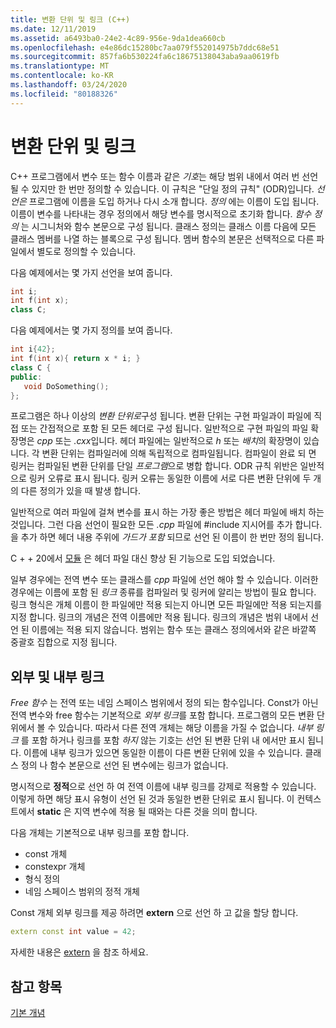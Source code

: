 ```yaml
---
title: 변환 단위 및 링크 (C++)
ms.date: 12/11/2019
ms.assetid: a6493ba0-24e2-4c89-956e-9da1dea660cb
ms.openlocfilehash: e4e86dc15280bc7aa079f552014975b7ddc68e51
ms.sourcegitcommit: 857fa6b530224fa6c18675138043aba9aa0619fb
ms.translationtype: MT
ms.contentlocale: ko-KR
ms.lasthandoff: 03/24/2020
ms.locfileid: "80188326"
---
```

# <a name="translation-units-and-linkage"></a>변환 단위 및 링크

C++ 프로그램에서 변수 또는 함수 이름과 같은 *기호*는 해당 범위 내에서 여러 번 선언 될 수 있지만 한 번만 정의할 수 있습니다. 이 규칙은 "단일 정의 규칙" (ODR)입니다. *선언은* 프로그램에 이름을 도입 하거나 다시 소개 합니다. *정의* 에는 이름이 도입 됩니다. 이름이 변수를 나타내는 경우 정의에서 해당 변수를 명시적으로 초기화 합니다. *함수 정의* 는 시그니처와 함수 본문으로 구성 됩니다. 클래스 정의는 클래스 이름 다음에 모든 클래스 멤버를 나열 하는 블록으로 구성 됩니다. 멤버 함수의 본문은 선택적으로 다른 파일에서 별도로 정의할 수 있습니다.

다음 예제에서는 몇 가지 선언을 보여 줍니다.

```cpp
int i;
int f(int x);
class C;
```

다음 예제에서는 몇 가지 정의를 보여 줍니다.

```cpp
int i{42};
int f(int x){ return x * i; }
class C {
public:
   void DoSomething();
};
```

프로그램은 하나 이상의 *변환 단위로*구성 됩니다. 변환 단위는 구현 파일과이 파일에 직접 또는 간접적으로 포함 된 모든 헤더로 구성 됩니다. 일반적으로 구현 파일의 파일 확장명은 *cpp* 또는 *.cxx*입니다. 헤더 파일에는 일반적으로 *h* 또는 *배치*의 확장명이 있습니다. 각 변환 단위는 컴파일러에 의해 독립적으로 컴파일됩니다. 컴파일이 완료 되 면 링커는 컴파일된 변환 단위를 단일 *프로그램*으로 병합 합니다. ODR 규칙 위반은 일반적으로 링커 오류로 표시 됩니다. 링커 오류는 동일한 이름에 서로 다른 변환 단위에 두 개의 다른 정의가 있을 때 발생 합니다.

일반적으로 여러 파일에 걸쳐 변수를 표시 하는 가장 좋은 방법은 헤더 파일에 배치 하는 것입니다. 그런 다음 선언이 필요한 모든 *.cpp* 파일에 #include 지시어를 추가 합니다. 을 추가 하면 헤더 내용 주위에 *가드가 포함* 되므로 선언 된 이름이 한 번만 정의 됩니다.

C + + 20에서 [모듈](modules-cpp.md) 은 헤더 파일 대신 향상 된 기능으로 도입 되었습니다.

일부 경우에는 전역 변수 또는 클래스를 *cpp* 파일에 선언 해야 할 수 있습니다. 이러한 경우에는 이름에 포함 된 *링크* 종류를 컴파일러 및 링커에 알리는 방법이 필요 합니다. 링크 형식은 개체 이름이 한 파일에만 적용 되는지 아니면 모든 파일에만 적용 되는지를 지정 합니다. 링크의 개념은 전역 이름에만 적용 됩니다. 링크의 개념은 범위 내에서 선언 된 이름에는 적용 되지 않습니다. 범위는 함수 또는 클래스 정의에서와 같은 바깥쪽 중괄호 집합으로 지정 됩니다.

## <a name="external-vs-internal-linkage"></a>외부 및 내부 링크

*Free 함수* 는 전역 또는 네임 스페이스 범위에서 정의 되는 함수입니다. Const가 아닌 전역 변수와 free 함수는 기본적으로 *외부 링크*를 포함 합니다. 프로그램의 모든 변환 단위에서 볼 수 있습니다. 따라서 다른 전역 개체는 해당 이름을 가질 수 없습니다. *내부 링크* 를 포함 하거나 링크를 포함 *하지* 않는 기호는 선언 된 변환 단위 내 에서만 표시 됩니다. 이름에 내부 링크가 있으면 동일한 이름이 다른 변환 단위에 있을 수 있습니다. 클래스 정의 나 함수 본문으로 선언 된 변수에는 링크가 없습니다.

명시적으로 **정적**으로 선언 하 여 전역 이름에 내부 링크를 강제로 적용할 수 있습니다. 이렇게 하면 해당 표시 유형이 선언 된 것과 동일한 변환 단위로 표시 됩니다. 이 컨텍스트에서 **static** 은 지역 변수에 적용 될 때와는 다른 것을 의미 합니다.

다음 개체는 기본적으로 내부 링크를 포함 합니다.
- const 개체
- constexpr 개체
- 형식 정의
- 네임 스페이스 범위의 정적 개체

Const 개체 외부 링크를 제공 하려면 **extern** 으로 선언 하 고 값을 할당 합니다.

```cpp
extern const int value = 42;
```

자세한 내용은 [extern](extern-cpp.md) 을 참조 하세요.

## <a name="see-also"></a>참고 항목

[기본 개념](../cpp/basic-concepts-cpp.md)
